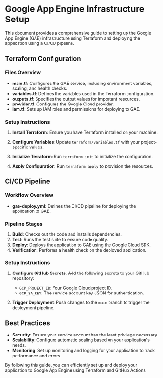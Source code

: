 # Google App Engine Infrastructure Setup

This document provides a comprehensive guide to setting up the Google App Engine (GAE) infrastructure using Terraform and deploying the application using a CI/CD pipeline.

## Terraform Configuration

### Files Overview

- **main.tf**: Configures the GAE service, including environment variables, scaling, and health checks.
- **variables.tf**: Defines the variables used in the Terraform configuration.
- **outputs.tf**: Specifies the output values for important resources.
- **provider.tf**: Configures the Google Cloud provider.
- **iam.tf**: Sets up IAM roles and permissions for deploying to GAE.

### Setup Instructions

1. **Install Terraform**: Ensure you have Terraform installed on your machine.

2. **Configure Variables**: Update `terraform/variables.tf` with your project-specific values.

3. **Initialize Terraform**: Run `terraform init` to initialize the configuration.

4. **Apply Configuration**: Run `terraform apply` to provision the resources.

## CI/CD Pipeline

### Workflow Overview

- **gae-deploy.yml**: Defines the CI/CD pipeline for deploying the application to GAE.

### Pipeline Stages

1. **Build**: Checks out the code and installs dependencies.
2. **Test**: Runs the test suite to ensure code quality.
3. **Deploy**: Deploys the application to GAE using the Google Cloud SDK.
4. **Verification**: Performs a health check on the deployed application.

### Setup Instructions

1. **Configure GitHub Secrets**: Add the following secrets to your GitHub repository:
   - `GCP_PROJECT_ID`: Your Google Cloud project ID.
   - `GCP_SA_KEY`: The service account key JSON for authentication.

2. **Trigger Deployment**: Push changes to the `main` branch to trigger the deployment pipeline.

## Best Practices

- **Security**: Ensure your service account has the least privilege necessary.
- **Scalability**: Configure automatic scaling based on your application's needs.
- **Monitoring**: Set up monitoring and logging for your application to track performance and errors.

By following this guide, you can efficiently set up and deploy your application to Google App Engine using Terraform and GitHub Actions.